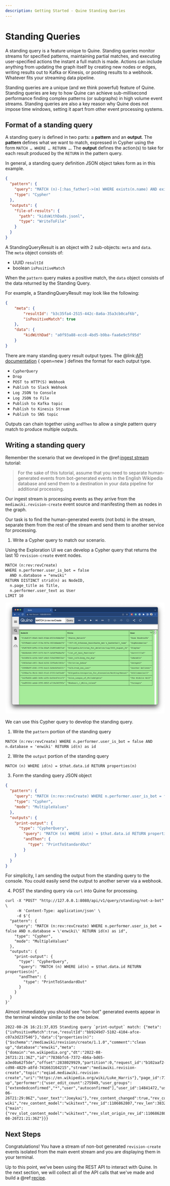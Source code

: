 ```yaml
---
description: Getting Started - Quine Standing Queries
---
```


# Standing Queries

A standing query is a feature unique to Quine. Standing queries monitor streams for specified patterns, maintaining partial matches, and executing user-specified actions the instant a full match is made. Actions can include anything from updating the graph itself by creating new nodes or edges, writing results out to Kafka or Kinesis, or posting results to a webhook. Whatever fits your streaming data pipeline.

Standing queries are a unique (and we think powerful) feature of Quine. Standing queries are key to how Quine can achieve sub-millisecond performance finding complex patterns (or subgraphs) in high volume event streams. Standing queries are also a key reason why Quine does not impose time windows, setting it apart from other event processing systems.

## Format of a standing query

A standing query is defined in two parts: a **pattern** and an **output**. The **pattern** defines what we want to match, expressed in Cypher using the form `MATCH … WHERE … RETURN …`. The **output** defines the action(s) to take for each result produced by the `RETURN`  in the pattern query.

In general, a standing query definition JSON object takes form as in this example.

```json
{
  "pattern": {
    "query": "MATCH (n)-[:has_father]->(m) WHERE exists(n.name) AND exists(m.name) RETURN DISTINCT strId(n) AS kidWithDad",
    "type": "Cypher"
  },
  "outputs": {
    "file-of-results": {
      "path": "kidsWithDads.jsonl",
      "type": "WriteToFile"
    }
  }
}
```

A StandingQueryResult is an object with 2 sub-objects: `meta` and `data`. The `meta` object consists of:

* UUID `resultId`
* boolean `isPositiveMatch`

When the `pattern` query makes a positive match, the `data` object consists of the data returned by the Standing Query.

For example, a StandingQueryResult may look like the following:

```json
{
    "meta": {
        "resultId": "b3c35fa4-2515-442c-8a6a-35a3cb0caf6b",
        "isPositiveMatch": true
    },
    "data": {
        "kidWithDad": "a0f93a88-ecc8-4bd5-b9ba-faa6e9c5f95d"
    }
}
```

There are many standing query result output types. The @link:[API documentation](https://docs.quine.io/reference/rest-api.html#/schemas/StandingQueryResultOutput) { open=new } defines the format for each output type.  

* `CypherQuery`
* `Drop`
* `POST to HTTP(S) Webhook`
* `Publish to Slack Webhook`
* `Log JSON to Console`
* `Log JSON to File`
* `Publish to Kafka topic`
* `Publish to Kinesis Stream`
* `Publish to SNS topic`

Outputs can chain together using `andThen` to allow a single pattern query match to produce multiple outputs.

## Writing a standing query

Remember the scenario that we developed in the @ref:[ingest stream](ingest-streams-tutorial.md) tutorial:

>For the sake of this tutorial, assume that you need to separate human-generated events from bot-generated events in the English Wikipedia database and send them to a destination in your data pipeline for additional processing.

Our ingest stream is processing events as they arrive from the `mediawiki.revision-create` event source and manifesting them as nodes in the graph.

Our task is to find the human-generated events (not bots) in the stream, separate them from the rest of the stream and send them to another service for processing.

1. Write a Cypher query to match our scenario.

Using the Exploration UI we can develop a Cypher query that returns the last 10 `revision-create` event nodes.

```cypher
MATCH (n:rev:revCreate)
WHERE n.performer.user_is_bot = false
  AND n.database = "enwiki"
RETURN DISTINCT strid(n) as NodeID,
  n.page_title as Title,
  n.performer.user_text as User
LIMIT 10
```

![Quine Exploration UI](images/not-a-bot-query.png)

We can use this Cypher query to develop the standing query.

1. Write the `pattern`  portion of the standing query

```cypher
MATCH (n:rev:revCreate) WHERE n.performer.user_is_bot = false AND n.database = 'enwiki' RETURN id(n) as id
```

2. Write the `output` portion of the standing query

```cypher
MATCH (n) WHERE id(n) = $that.data.id RETURN properties(n)
```

3. Form the standing query JSON object

```json
{
  "pattern": {
    "query": "MATCH (n:rev:revCreate) WHERE n.performer.user_is_bot = false AND n.database = 'enwiki' RETURN id(n) as id",
    "type": "Cypher",
    "mode": "MultipleValues"
  },
  "outputs": {
    "print-output": {
      "type": "CypherQuery",
        "query": "MATCH (n) WHERE id(n) = $that.data.id RETURN properties(n)",
        "andThen": {
          "type": "PrintToStandardOut"
        }
    }
  }
}
```

For simplicity, I am sending the output from the standing query to the console. You could easily send the output to another server via a webhook.

4. POST the standing query via `curl` into Quine for processing.

```shell
curl -X "POST" "http://127.0.0.1:8080/api/v1/query/standing/not-a-bot" \
     -H 'Content-Type: application/json' \
     -d $'{
  "pattern": {
    "query": "MATCH (n:rev:revCreate) WHERE n.performer.user_is_bot = false AND n.database = \'enwiki\' RETURN id(n) as id",
    "type": "Cypher",
    "mode": "MultipleValues"
  },
  "outputs": {
    "print-output": {
      "type": "CypherQuery",
      "query": "MATCH (n) WHERE id(n) = $that.data.id RETURN properties(n)",
      "andThen": {
        "type": "PrintToStandardOut"
      }
    }
  }
}'
```

Almost immediately you should see "non-bot" generated events appear in the terminal window similar to the one below.

```shell
2022-08-26 16:21:37,835 Standing query `print-output` match: {"meta":{"isPositiveMatch":true,"resultId":"bb9249d7-5102-4104-afce-c07a3d237546"},"data":{"properties(n)":{"$schema":"/mediawiki/revision/create/1.1.0","comment":"clean up","database":"enwiki","meta":{"domain":"en.wikipedia.org","dt":"2022-08-26T21:21:36Z","id":"7836bfc6-7372-4b6a-bd65-a3ed0a62f5de","offset":2838029929,"partition":0,"request_id":"b102aaf2-cd98-4829-a8fd-741663104215","stream":"mediawiki.revision-create","topic":"eqiad.mediawiki.revision-create","uri":"https://en.wikipedia.org/wiki/Luke_Harris"},"page_id":71585932,"page_is_redirect":false,"page_namespace":0,"page_title":"Luke_Harris","parsedcomment":"clean up","performer":{"user_edit_count":275949,"user_groups":["extendedconfirmed","*","user","autoconfirmed"],"user_id":14841472,"user_is_bot":false,"user_registration_dt":"2011-06-26T21:29:06Z","user_text":"Joeykai"},"rev_content_changed":true,"rev_content_format":"text/x-wiki","rev_content_model":"wikitext","rev_id":1106862807,"rev_len":3832,"rev_minor_edit":true,"rev_parent_id":1106729293,"rev_sha1":"ltx1i9nlezpw1wvak4mueahi6v3f155","rev_slots":{"main":{"rev_slot_content_model":"wikitext","rev_slot_origin_rev_id":1106862807,"rev_slot_sha1":"ltx1i9nlezpw1wvak4mueahi6v3f155","rev_slot_size":3832}},"rev_timestamp":"2022-08-26T21:21:36Z"}}}
```

## Next Steps

Congratulations! You have a stream of non-bot generated `revision-create` events isolated from the main event stream and you are displaying them in your terminal.

Up to this point, we've been using the REST API to interact with Quine. In the next section, we will collect all of the API calls that we've made and build a @ref:[recipe](recipes-tutorial.md).
